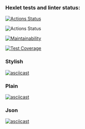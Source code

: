 ### Hexlet tests and linter status:
[![Actions Status](https://github.com/Giridhar108/frontend-project-lvl2/workflows/hexlet-check/badge.svg)](https://github.com/Giridhar108/frontend-project-lvl2/actions)

![Actions Status](https://github.com/Giridhar108/frontend-project-lvl2/workflows/NodeCI/badge.svg)

[![Maintainability](https://api.codeclimate.com/v1/badges/2aed6a559b72da8789d4/maintainability)](https://codeclimate.com/github/Giridhar108/frontend-project-lvl2/maintainability)

[![Test Coverage](https://api.codeclimate.com/v1/badges/2aed6a559b72da8789d4/test_coverage)](https://codeclimate.com/github/Giridhar108/frontend-project-lvl2/test_coverage)

### Stylish

[![asciicast](https://asciinema.org/a/LgsOReAtIrh6tMRuDt1XESGkc.svg)](https://asciinema.org/a/LgsOReAtIrh6tMRuDt1XESGkc)

### Plain
[![asciicast](https://asciinema.org/a/zF6VrAm8ZY3Jg5rfo5h8OWdKY.svg)](https://asciinema.org/a/zF6VrAm8ZY3Jg5rfo5h8OWdKY)

### Json
[![asciicast](https://asciinema.org/a/DiYi43GYvr3NcBoBGlyOnxQX2.svg)](https://asciinema.org/a/DiYi43GYvr3NcBoBGlyOnxQX2)